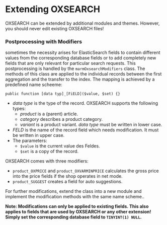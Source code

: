 # Extending OXSEARCH #

OXSEARCH can be extended by additional modules and themes. However, you should never edit existing OXSEARCH files!

### Postprocessing with  Modifiers ###

sometimes the necessity arises for ElasticSearch fields to contain different values from the corresponding database fields or to add completely new fields that are only relevant for particular search requests. This postprocessing is handled by the
`marmOxsearchModifiers`  class. The methods of this class are applied to the individual records between the first aggregation and the transfer to the index. The mapping is achieved by a predefined name scheeme:

    public function [data typ]_[FiELD]($value, $set) {}

 * _data type_ is the type of the record. OXSEARCH supports the following types:
    * _product_ is a (parent) article.
    * _category_ describes a product category.
    * _variant_ is a product variant.
   _data type_ must be written in lower case.
 * _FELD_ is the name of the record field which needs modification. It must be written in upper case.
 * The parameters:
    * `$value` is the current value des Feldes.
    * `$set` is a copy of the record.

OXSEARCH comes with three modifiers:

 * `product_OXPRICE` and `product_OXVARMINPRICE` calculates the gross price into the price fields if the shop operates in net mode.
 * `product_SUGGEST` creates a field for auto suggestions.

For further modifications, extend the class into a new module and implement the modification methods with the same name scheme..

__Note: Modifications can only be applied to existing fields. This also applies to fields that are used by OXSEARCH or any other extension! Simply set the corresponding database field to `TINYINT(1) NULL`.__
